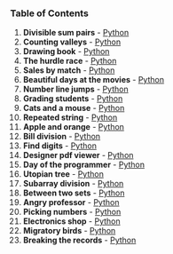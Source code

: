 ### Table of Contents
1. __Divisible sum pairs__ - [Python](Divisible%20Sum%20Pairs.py)
1. __Counting valleys__ - [Python](Counting%20Valleys.py)
1. __Drawing book__ - [Python](Drawing%20Book.py)
1. __The hurdle race__ - [Python](The%20Hurdle%20Race.py)
1. __Sales by match__ - [Python](Sales%20by%20Match.py)
1. __Beautiful days at the movies__ - [Python](Beautiful%20Days%20at%20the%20Movies.py)
1. __Number line jumps__ - [Python](Number%20Line%20Jumps.py)
1. __Grading students__ - [Python](Grading%20Students.py)
1. __Cats and a mouse__ - [Python](Cats%20and%20a%20Mouse.py)
1. __Repeated string__ - [Python](Repeated%20String.py)
1. __Apple and orange__ - [Python](Apple%20and%20Orange.py)
1. __Bill division__ - [Python](Bill%20Division.py)
1. __Find digits__ - [Python](Find%20Digits.py)
1. __Designer pdf viewer__ - [Python](Designer%20PDF%20Viewer.py)
1. __Day of the programmer__ - [Python](Day%20of%20the%20Programmer.py)
1. __Utopian tree__ - [Python](Utopian%20Tree.py)
1. __Subarray division__ - [Python](Subarray%20Division.py)
1. __Between two sets__ - [Python](Between%20Two%20Sets.py)
1. __Angry professor__ - [Python](Angry%20Professor.py)
1. __Picking numbers__ - [Python](Picking%20Numbers.py)
1. __Electronics shop__ - [Python](Electronics%20Shop.py)
1. __Migratory birds__ - [Python](Migratory%20Birds.py)
1. __Breaking the records__ - [Python](Breaking%20the%20Records.py)
